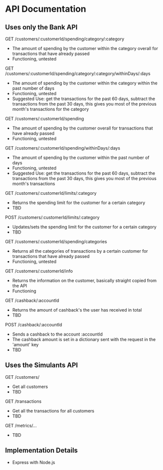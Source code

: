 API Documentation
===

## Uses only the Bank API

GET /customers/:customerId/spending/category/:category
 * The amount of spending by the customer within the category overall for transactions that have already passed
 * Functioning, untested

GET /customers/:customerId/spending/category/:category/withinDays/:days
 * The amount of spending by the customer within the category within the past <days> number of days
 * Functioning, untested
 * Suggested Use: get the transactions for the past 60 days, subtract the transactions from the past 30 days, this gives you most of the previous month's transactions for the category

GET /customers/:customerId/spending
* The amount of spending by the customer overall for transactions that have already passed
* Functioning, untested

GET /customers/:customerId/spending/withinDays/:days
 * The amount of spending by the customer within the past <days> number of days
 * Functioning, untested
 * Suggested Use: get the transactions for the past 60 days, subtract the transactions from the past 30 days, this gives you most of the previous month's transactions

GET /customers/:customerId/limits/:category
 * Returns the spending limit for the customer for a certain category
 * TBD

POST /customers/:customerId/limits/:category
 * Updates/sets the spending limit for the customer for a certain category
 * TBD

GET /customers/:customerId/spending/categories
* Returns all the categories of transactions by a certain customer for transactions that have already passed
* Functioning, untested

GET /customers/:customerId/info
* Returns the information on the customer, basically straight copied from the API
* Functioning

GET /cashback/:accountId
* Returns the amount of cashback's the user has received in total
* TBD

POST /cashback/:accountId
* Sends a cashback to the account :accountId
* The cashback amount is set in a dictionary sent with the request in the 'amount' key
* TBD

## Uses the Simulants API

GET /customers/
* Get all customers
* TBD

GET /transactions
* Get all the transactions for all customers
* TBD

GET /metrics/...
* TBD

## Implementation Details
* Express with Node.js